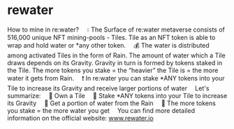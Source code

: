 # rewater
How to mine in re:water? ⠀ 💧 The Surface of re:water metaverse consists of 516,000 unique NFT mining-pools - Tiles. Tile as an NFT token is able to wrap and hold water or *any other token. ⠀ 💰 The water is distributed among activated Tiles in the form of Rain. The amount of water which a Tile draws depends on its Gravity. Gravity in turn is formed by tokens staked in the Tile. The more tokens you stake = the “heavier” the Tile is = the more water it gets from Rain. ⠀ ❗️ In re:water you can stake *ANY tokens into your Tile to increase its Gravity and receive larger portions of water ⠀ Let's summarize: ⠀ 🔹 Own a Tile ⠀ 🔹 Stake *ANY tokens into your Tile to increase its Gravity ⠀ 🔹 Get a portion of water from the Rain ⠀ 🔹 The more tokens you stake = the more water you get ⠀ You can find more detailed information on the official website: www.rewater.io
